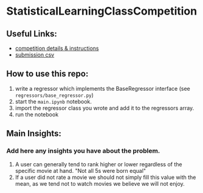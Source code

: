# StatisticalLearningClassCompetition

## Useful Links:
* [competition details & instructions](https://www.tau.ac.il/~saharon/StatsLearn2018/Competition18.htm)
* [submission csv](https://docs.google.com/forms/u/2/d/e/1FAIpQLSeG2mUVjFlauDddp-UoEWEVSHwlgY_26ajHinSNzulj0VR0KQ/formResponse)


## How to use this repo:
1. write a regressor which implements the BaseRegressor interface (see `regressors/base_regressor.py`)
2. start the `main.ipynb` notebook.
3. import the regressor class you wrote and add it to the regressors array.
4. run the notebook


## Main Insights:

### Add here any insights you have about the problem.

1. A user can generally tend to rank higher or lower regardless of the specific movie at hand. "Not all 5s were born equal"
2. If a user did not rate a movie we should not simply fill this value with the mean, as we tend not to watch movies we believe we will not enjoy.
